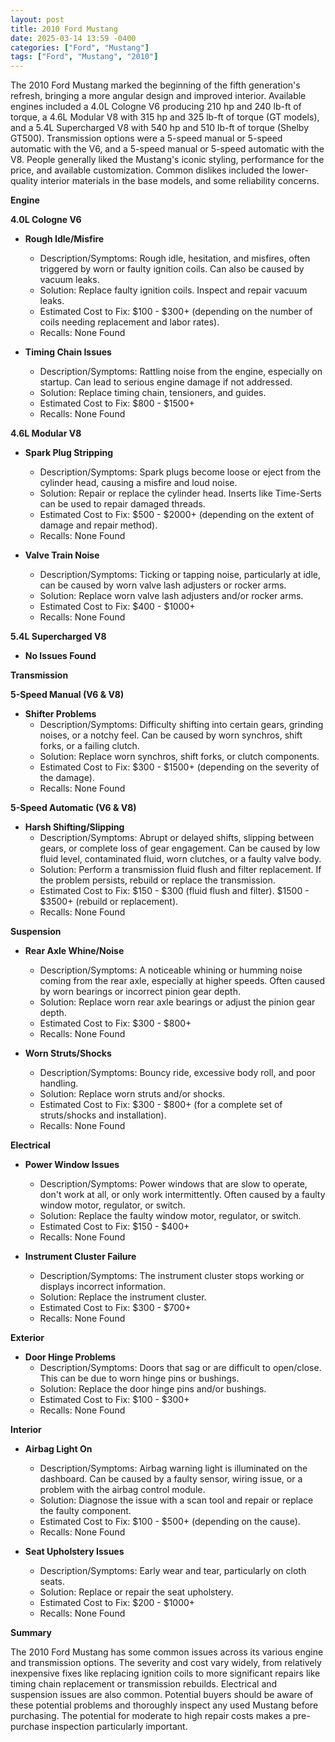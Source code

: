 ```yaml
---
layout: post
title: 2010 Ford Mustang
date: 2025-03-14 13:59 -0400
categories: ["Ford", "Mustang"]
tags: ["Ford", "Mustang", "2010"]
---
```

The 2010 Ford Mustang marked the beginning of the fifth generation's refresh, bringing a more angular design and improved interior. Available engines included a 4.0L Cologne V6 producing 210 hp and 240 lb-ft of torque, a 4.6L Modular V8 with 315 hp and 325 lb-ft of torque (GT models), and a 5.4L Supercharged V8 with 540 hp and 510 lb-ft of torque (Shelby GT500). Transmission options were a 5-speed manual or 5-speed automatic with the V6, and a 5-speed manual or 5-speed automatic with the V8. People generally liked the Mustang's iconic styling, performance for the price, and available customization. Common dislikes included the lower-quality interior materials in the base models, and some reliability concerns.

**Engine**

**4.0L Cologne V6**

*   **Rough Idle/Misfire**
    *   Description/Symptoms: Rough idle, hesitation, and misfires, often triggered by worn or faulty ignition coils. Can also be caused by vacuum leaks.
    *   Solution: Replace faulty ignition coils. Inspect and repair vacuum leaks.
    *   Estimated Cost to Fix: $100 - $300+ (depending on the number of coils needing replacement and labor rates).
    *   Recalls: None Found

*   **Timing Chain Issues**
    *   Description/Symptoms: Rattling noise from the engine, especially on startup. Can lead to serious engine damage if not addressed.
    *   Solution: Replace timing chain, tensioners, and guides.
    *   Estimated Cost to Fix: $800 - $1500+
    *   Recalls: None Found

**4.6L Modular V8**

*   **Spark Plug Stripping**
    *   Description/Symptoms: Spark plugs become loose or eject from the cylinder head, causing a misfire and loud noise.
    *   Solution: Repair or replace the cylinder head. Inserts like Time-Serts can be used to repair damaged threads.
    *   Estimated Cost to Fix: $500 - $2000+ (depending on the extent of damage and repair method).
    *   Recalls: None Found

*   **Valve Train Noise**
    *   Description/Symptoms: Ticking or tapping noise, particularly at idle, can be caused by worn valve lash adjusters or rocker arms.
    *   Solution: Replace worn valve lash adjusters and/or rocker arms.
    *   Estimated Cost to Fix: $400 - $1000+
    *   Recalls: None Found

**5.4L Supercharged V8**

* **No Issues Found**

**Transmission**

**5-Speed Manual (V6 & V8)**

*   **Shifter Problems**
    *   Description/Symptoms: Difficulty shifting into certain gears, grinding noises, or a notchy feel. Can be caused by worn synchros, shift forks, or a failing clutch.
    *   Solution: Replace worn synchros, shift forks, or clutch components.
    *   Estimated Cost to Fix: $300 - $1500+ (depending on the severity of the damage).
    *   Recalls: None Found

**5-Speed Automatic (V6 & V8)**

*   **Harsh Shifting/Slipping**
    *   Description/Symptoms: Abrupt or delayed shifts, slipping between gears, or complete loss of gear engagement. Can be caused by low fluid level, contaminated fluid, worn clutches, or a faulty valve body.
    *   Solution: Perform a transmission fluid flush and filter replacement. If the problem persists, rebuild or replace the transmission.
    *   Estimated Cost to Fix: $150 - $300 (fluid flush and filter). $1500 - $3500+ (rebuild or replacement).
    *   Recalls: None Found

**Suspension**

*   **Rear Axle Whine/Noise**
    *   Description/Symptoms: A noticeable whining or humming noise coming from the rear axle, especially at higher speeds. Often caused by worn bearings or incorrect pinion gear depth.
    *   Solution: Replace worn rear axle bearings or adjust the pinion gear depth.
    *   Estimated Cost to Fix: $300 - $800+
    *   Recalls: None Found

*   **Worn Struts/Shocks**
    *   Description/Symptoms: Bouncy ride, excessive body roll, and poor handling.
    *   Solution: Replace worn struts and/or shocks.
    *   Estimated Cost to Fix: $300 - $800+ (for a complete set of struts/shocks and installation).
    *   Recalls: None Found

**Electrical**

*   **Power Window Issues**
    *   Description/Symptoms: Power windows that are slow to operate, don't work at all, or only work intermittently. Often caused by a faulty window motor, regulator, or switch.
    *   Solution: Replace the faulty window motor, regulator, or switch.
    *   Estimated Cost to Fix: $150 - $400+
    *   Recalls: None Found

*   **Instrument Cluster Failure**
    * Description/Symptoms: The instrument cluster stops working or displays incorrect information.
    * Solution: Replace the instrument cluster.
    * Estimated Cost to Fix: $300 - $700+
    * Recalls: None Found

**Exterior**

*   **Door Hinge Problems**
    *   Description/Symptoms: Doors that sag or are difficult to open/close. This can be due to worn hinge pins or bushings.
    *   Solution: Replace the door hinge pins and/or bushings.
    *   Estimated Cost to Fix: $100 - $300+
    *   Recalls: None Found

**Interior**

*   **Airbag Light On**
    *   Description/Symptoms: Airbag warning light is illuminated on the dashboard. Can be caused by a faulty sensor, wiring issue, or a problem with the airbag control module.
    *   Solution: Diagnose the issue with a scan tool and repair or replace the faulty component.
    *   Estimated Cost to Fix: $100 - $500+ (depending on the cause).
    *   Recalls: None Found

*   **Seat Upholstery Issues**
    *   Description/Symptoms: Early wear and tear, particularly on cloth seats.
    *   Solution: Replace or repair the seat upholstery.
    *   Estimated Cost to Fix: $200 - $1000+
    *   Recalls: None Found

**Summary**

The 2010 Ford Mustang has some common issues across its various engine and transmission options. The severity and cost vary widely, from relatively inexpensive fixes like replacing ignition coils to more significant repairs like timing chain replacement or transmission rebuilds. Electrical and suspension issues are also common. Potential buyers should be aware of these potential problems and thoroughly inspect any used Mustang before purchasing. The potential for moderate to high repair costs makes a pre-purchase inspection particularly important.

